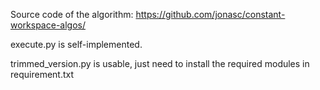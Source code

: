 Source code of the algorithm: https://github.com/jonasc/constant-workspace-algos/ 
 
execute.py is self-implemented. 

trimmed_version.py is usable, just need to install the required modules in requirement.txt
